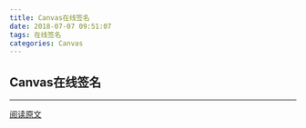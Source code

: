 ```yaml
---
title: Canvas在线签名
date: 2018-07-07 09:51:07
tags: 在线签名
categories: Canvas
---
```

## Canvas在线签名

---
[阅读原文](https://jdc.jd.com/archives/212515)